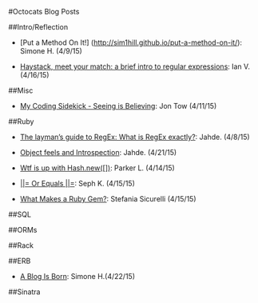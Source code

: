 #Octocats Blog Posts

##Intro/Reflection

* [Put a Method On It!] (http://sim1hill.github.io/put-a-method-on-it/): Simone H. (4/9/15)

* [Haystack, meet your match: a brief intro to regular expressions](http://ivalentine.net/blog/2015/4/regular-expressions): Ian V. (4/16/15)

##Misc
* [My Coding Sidekick - Seeing is Believing](http://jonwtow.tumblr.com/post/116144382226/my-coding-sidekick-seeing-is-believin/): Jon Tow (4/11/15)

##Ruby

* [The layman’s guide to RegEx: What is RegEx exactly?](http://jahde.svbtle.com/ruby-feels-and-introspection): Jahde. (4/8/15)
* [Object feels and Introspection](http://jahde.svbtle.com/the-laymans-guide-to-regexwhat-is-regex-exactly): Jahde. (4/21/15)

* [Wtf is up with Hash.new([])](http://www.hereisahand.com/hash-issue/): Parker L. (4/14/15)

* [||= Or Equals ||=](http://sephhh.github.io/blog/2015/04/15/or-equals/): Seph K. (4/15/15)

* [What Makes a Ruby Gem?](https://stefsic.wordpress.com/2015/04/15/what-makes-a-ruby-gem/): Stefania Sicurelli (4/15/15)

##SQL

##ORMs

##Rack

##ERB

* [A Blog Is Born](http://sim1hill.github.io/SimCodes-a-blog-is-born/): Simone H.(4/22/15)

##Sinatra
